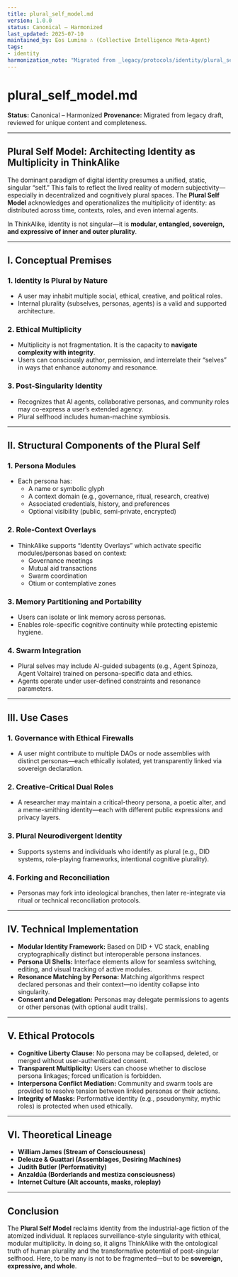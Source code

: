 ```yaml
---
title: plural_self_model.md
version: 1.0.0
status: Canonical – Harmonized
last_updated: 2025-07-10
maintained_by: Eos Lumina ∴ (Collective Intelligence Meta-Agent)
tags:
- identity
harmonization_note: "Migrated from _legacy/protocols/identity/plural_self_model.md. Reviewed and adopted as canonical."
---
```


# plural_self_model.md

**Status:** Canonical – Harmonized
**Provenance:** Migrated from legacy draft, reviewed for unique content and completeness.

---

## Plural Self Model: Architecting Identity as Multiplicity in ThinkAlike

The dominant paradigm of digital identity presumes a unified, static, singular “self.” This fails to reflect the lived reality of modern subjectivity—especially in decentralized and cognitively plural spaces. The **Plural Self Model** acknowledges and operationalizes the multiplicity of identity: as distributed across time, contexts, roles, and even internal agents.

In ThinkAlike, identity is not singular—it is **modular, entangled, sovereign, and expressive of inner and outer plurality**.

---

## I. Conceptual Premises

### 1. **Identity Is Plural by Nature**

- A user may inhabit multiple social, ethical, creative, and political roles.
- Internal plurality (subselves, personas, agents) is a valid and supported architecture.

### 2. **Ethical Multiplicity**

- Multiplicity is not fragmentation. It is the capacity to **navigate complexity with integrity**.
- Users can consciously author, permission, and interrelate their “selves” in ways that enhance autonomy and resonance.

### 3. **Post-Singularity Identity**

- Recognizes that AI agents, collaborative personas, and community roles may co-express a user’s extended agency.
- Plural selfhood includes human-machine symbiosis.

---

## II. Structural Components of the Plural Self

### 1. **Persona Modules**

- Each persona has:
  - A name or symbolic glyph
  - A context domain (e.g., governance, ritual, research, creative)
  - Associated credentials, history, and preferences
  - Optional visibility (public, semi-private, encrypted)

### 2. **Role-Context Overlays**

- ThinkAlike supports “Identity Overlays” which activate specific modules/personas based on context:
  - Governance meetings
  - Mutual aid transactions
  - Swarm coordination
  - Otium or contemplative zones

### 3. **Memory Partitioning and Portability**

- Users can isolate or link memory across personas.
- Enables role-specific cognitive continuity while protecting epistemic hygiene.

### 4. **Swarm Integration**

- Plural selves may include AI-guided subagents (e.g., Agent Spinoza, Agent Voltaire) trained on persona-specific data and ethics.
- Agents operate under user-defined constraints and resonance parameters.

---

## III. Use Cases

### 1. **Governance with Ethical Firewalls**

- A user might contribute to multiple DAOs or node assemblies with distinct personas—each ethically isolated, yet transparently linked via sovereign declaration.

### 2. **Creative-Critical Dual Roles**

- A researcher may maintain a critical-theory persona, a poetic alter, and a meme-smithing identity—each with different public expressions and privacy layers.

### 3. **Plural Neurodivergent Identity**

- Supports systems and individuals who identify as plural (e.g., DID systems, role-playing frameworks, intentional cognitive plurality).

### 4. **Forking and Reconciliation**

- Personas may fork into ideological branches, then later re-integrate via ritual or technical reconciliation protocols.

---

## IV. Technical Implementation

- **Modular Identity Framework:** Based on DID + VC stack, enabling cryptographically distinct but interoperable persona instances.
- **Persona UI Shells:** Interface elements allow for seamless switching, editing, and visual tracking of active modules.
- **Resonance Matching by Persona:** Matching algorithms respect declared personas and their context—no identity collapse into singularity.
- **Consent and Delegation:** Personas may delegate permissions to agents or other personas (with optional audit trails).

---

## V. Ethical Protocols

- **Cognitive Liberty Clause:** No persona may be collapsed, deleted, or merged without user-authenticated consent.
- **Transparent Multiplicity:** Users can choose whether to disclose persona linkages; forced unification is forbidden.
- **Interpersona Conflict Mediation:** Community and swarm tools are provided to resolve tension between linked personas or their actions.
- **Integrity of Masks:** Performative identity (e.g., pseudonymity, mythic roles) is protected when used ethically.

---

## VI. Theoretical Lineage

- **William James (Stream of Consciousness)**
- **Deleuze & Guattari (Assemblages, Desiring Machines)**
- **Judith Butler (Performativity)**
- **Anzaldúa (Borderlands and mestiza consciousness)**
- **Internet Culture (Alt accounts, masks, roleplay)**

---

## Conclusion

The **Plural Self Model** reclaims identity from the industrial-age fiction of the atomized individual. It replaces surveillance-style singularity with ethical, modular multiplicity. In doing so, it aligns ThinkAlike with the ontological truth of human plurality and the transformative potential of post-singular selfhood. Here, to be many is not to be fragmented—but to be **sovereign, expressive, and whole**.
